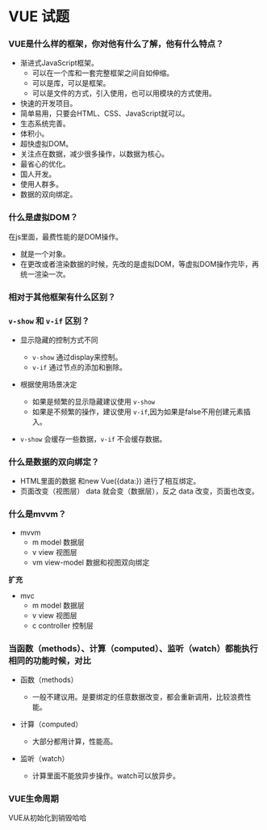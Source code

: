 # VUE 试题

### VUE是什么样的框架，你对他有什么了解，他有什么特点？

- 渐进式JavaScript框架。
   - 可以在一个库和一套完整框架之间自如伸缩。
   - 可以是库，可以是框架。
   - 可以是文件的方式，引入使用，也可以用模块的方式使用。
- 快速的开发项目。
- 简单易用，只要会HTML、CSS、JavaScript就可以。
- 生态系统完善。
- 体积小。
- 超快虚拟DOM。
- 关注点在数据，减少很多操作，以数据为核心。
- 最省心的优化。
- 国人开发。
- 使用人群多。
- 数据的双向绑定。


### 什么是虚拟DOM？

在js里面，最费性能的是DOM操作。

- 就是一个对象。
- 在更改或者渲染数据的时候，先改的是虚拟DOM，等虚拟DOM操作完毕，再统一渲染一次。

### 相对于其他框架有什么区别？

### `v-show` 和 `v-if` 区别？

- 显示隐藏的控制方式不同
   - `v-show` 通过display来控制。
   - `v-if` 通过节点的添加和删除。

- 根据使用场景决定
   - 如果是频繁的显示隐藏建议使用 `v-show`
   - 如果是不频繁的操作，建议使用 `v-if`,因为如果是false不用创建元素插入。

- `v-show` 会缓存一些数据，`v-if` 不会缓存数据。

### 什么是数据的双向绑定？

- HTML里面的数据 和new Vue({data:}) 进行了相互绑定。
- 页面改变（视图层） data 就会变（数据层），反之 data 改变，页面也改变。

### 什么是mvvm？

- mvvm
   - m model  数据层
   - v view   视图层
   - vm view-model 数据和视图双向绑定

**扩充**  

- mvc
   - m model  数据层
   - v view   视图层
   - c controller 控制层

### 当函数（methods）、计算（computed）、监听（watch）都能执行相同的功能时候，对比

- 函数（methods）
   - 一般不建议用。是要绑定的任意数据改变，都会重新调用，比较浪费性能。

- 计算（computed）
   - 大部分都用计算，性能高。

- 监听（watch）
   - 计算里面不能放异步操作。watch可以放异步。

### VUE生命周期

VUE从初始化到销毁哈哈